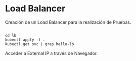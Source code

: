 # Load Balancer

Creación de un Load Balancer para la realización de Pruebas.

```

cd lb
kubectl apply -f . 
kubectl get svc | grep hello-lb

```

Acceder a External IP a través de Navegador.